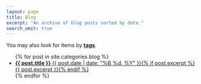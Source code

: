 ```yaml
---
layout: page
title: Blog
excerpt: "An archive of blog posts sorted by date."
search_omit: true
---
```


<div class="simple-search">
  You may also look for items by <b><a href="../tags/" target="_self">tags</a></b>.
</div>

<ul class="post-list">
{% for post in site.categories.blog %} 
  <li><article><a href="{{ site.url }}{{ post.url }}"><b>{{ post.title }}</b> <span class="entry-date"><time datetime="{{ post.date | date_to_xmlschema }}">{{ post.date | date: "%B %d, %Y" }}</time></span>{% if post.excerpt %} <span class="excerpt">{{ post.excerpt }}</span>{% endif %}</a></article></li>
{% endfor %}
</ul>
